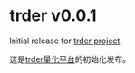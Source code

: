 # trder v0.0.1

Initial release for [trder project](https://github.com/trder/trder).

这是[trder量化平台](https://github.com/trder/trder)的初始化发布。